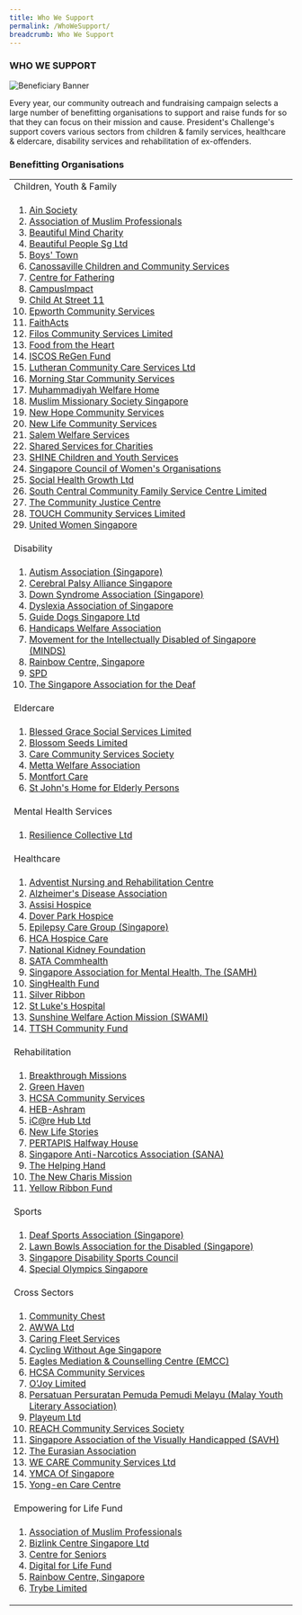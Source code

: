 ```yaml
---
title: Who We Support
permalink: /WhoWeSupport/
breadcrumb: Who We Support
---
```

### WHO WE SUPPORT

![Beneficiary Banner](/images/our-beneficiary.jpg "Beneficiary Banner")

Every year, our community outreach and fundraising campaign selects a large number of benefitting organisations to support and raise funds for so that they can focus on their mission and cause.  President's Challenge's support covers various sectors from children & family services, healthcare & eldercare, disability services and rehabilitation of ex-offenders.


### Benefitting Organisations


<table width="100%" cellspacing="10" cellpadding="10">
<tr><td>Children, Youth & Family </td></tr>
<tr><td>
<ol>
<li><a href="http://www.ainsociety.org.sg/" target='_blank'>Ain Society</a></li>
<li><a href="https://www.amp.org.sg/" target='_blank'>Association of Muslim Professionals</a></li>
<li><a href="https://www.bmcsg.org/" target='_blank'>Beautiful Mind Charity</a></li>
<li><a href="http://www.beautifulpeople.org.sg/" target='_blank'>Beautiful People Sg Ltd</a></li>
<li><a href="https://www.boystown.org.sg/" target='_blank'>Boys' Town</a></li>
<li><a href="https://canossaville.org.sg/" target='_blank'>Canossaville Children and Community Services</a></li> 
	<li><a href="http://fathers.com.sg/" target='_blank'>Centre for Fathering</a></li> 
<li><a href="https://www.campusimpact.org.sg/" target='_blank'>CampusImpact</a></li>
<li><a href="http://www.street11.org.sg/" target='_blank'>Child At Street 11</a></li>
<li><a href="https://www.epworth.sg/" target='_blank'>Epworth Community Services</a></li>
<li><a href="https://www.faithacts.org.sg/" target='_blank'>FaithActs</a></li>
<li><a href="https://www.filos.sg/" target='_blank'>Filos Community Services Limited</a></li>
<li><a href="https://www.foodfromtheheart.sg/" target='_blank'>Food from the Heart</a></li>
<li><a href="https://www.irf.org.sg/" target='_blank'>ISCOS ReGen Fund</a></li>
<li><a href="https://lccs.org.sg/" target='_blank'>Lutheran Community Care Services Ltd</a></li>
<li><a href="https://www.morningstar.org.sg/" target='_blank'>Morning Star Community Services</a></li>  
<li><a href="https://mwh.muhammadiyah.org.sg/" target='_blank'>Muhammadiyah Welfare Home</a></li>
<li><a href="https://www.jamiyah.org.sg/" target='_blank'>Muslim Missionary Society Singapore</a></li> 
<li><a href="https://www.newhopecs.org.sg/" target='_blank'>New Hope Community Services</a></li>
<li><a href="https://www.newlife.org.sg/" target='_blank'>New Life Community Services</a></li>
<li><a href="http://www.salemwelfareservices.org.sg/" target='_blank'>Salem Welfare Services</a></li> 
<li><a href="https://www.sscharities.com/" target='_blank'>Shared Services for Charities</a></li> 
<li><a href="https://www.shine.org.sg/" target='_blank'>SHINE Children and Youth Services</a></li>  
<li><a href="https://www.scwo.org.sg/" target='_blank'>Singapore Council of Women's Organisations</a></li>
<li><a href="https://www.socialhealthgrowth.org/" target='_blank'>Social Health Growth Ltd</a></li>
<li><a href="https://sccfsc.sg/" target='_blank'>South Central Community Family Service Centre Limited</a></li>
<li><a href="https://www.cjc.org.sg/" target='_blank'>The Community Justice Centre</a></li>
<li><a href="https://www.touch.org.sg/" target='_blank'>TOUCH Community Services Limited</a></li>
<li><a href="https://uws.org.sg/" target='_blank'>United Women Singapore</a></li>
</ol>
 </td></tr>
 
 
<tr><td>Disability</td></tr>
<tr><td>
<ol> 
<li><a href="https://www.autismlinks.org.sg/" target='_blank'>Autism Association (Singapore)</a></li> 
<li><a href="http://cpas.org.sg/" target='_blank'>Cerebral Palsy Alliance Singapore</a></li>
<li><a href="http://www.downsyndrome-singapore.org/" target='_blank'>Down Syndrome Association (Singapore)</a></li> 
<li><a href="https://www.das.org.sg/" target='_blank'>Dyslexia Association of Singapore</a></li>
<li><a href="https://www.guidedogs.org.sg/" target='_blank'>Guide Dogs Singapore Ltd</a></li>
<li><a href="https://hwa.org.sg/" target='_blank'>Handicaps Welfare Association</a></li> 
<li><a href="https://www.minds.org.sg/" target='_blank'>Movement for the Intellectually Disabled of Singapore (MINDS)</a></li>  
<li><a href="https://www.rainbowcentre.org.sg/" target='_blank'>Rainbow Centre, Singapore</a></li>  
<li><a href="https://www.spd.org.sg/" target='_blank'>SPD</a></li>
<li><a href="https://sadeaf.org.sg/" target='_blank'>The Singapore Association for the Deaf</a></li>       
 </ol>
</td></tr>


<tr><td>Eldercare</td></tr>
<tr><td>
<ol>
<li><a href="https://www.bgss.org.sg/" target='_blank'>Blessed Grace Social Services Limited</a></li>  
<li><a href="https://www.blossomseeds.sg/" target='_blank'>Blossom Seeds Limited</a></li>
<li><a href="https://www.ccsscares.sg/" target='_blank'>Care Community Services Society</a></li> 
<li><a href="https://www.metta.org.sg/hq/" target='_blank'>Metta Welfare Association</a></li>
<li><a href="http://www.montfortcare.org.sg/" target='_blank'>Montfort Care</a></li>
<li><a href="https://www.stjohneldershome.org.sg/home" target='_blank'>St John&#39;s Home for Elderly Persons</a></li>

</ol>
</td></tr>


<tr><td>Mental Health Services</td></tr>
<tr><td>
<ol>
<li><a href="https://www.resilience.org.sg/" target='_blank'>Resilience Collective Ltd</a></li>
</ol>
</td></tr>


<tr><td>Healthcare</td></tr>
<tr><td>
<ol>
<li><a href="http://www.anrc.org.sg/" target='_blank'>Adventist Nursing and Rehabilitation Centre</a></li>
<li><a href="https://alz.org.sg/" target='_blank'>Alzheimer's Disease Association</a></li> 
<li><a href="https://www.assisihospice.org.sg/" target='_blank'>Assisi Hospice</a></li>
<li><a href="https://www.doverpark.org.sg/" target='_blank'>Dover Park Hospice</a></li>
<li><a href="https://www.epilepsycare.org/" target='_blank'>Epilepsy Care Group (Singapore)</a></li>
<li><a href="https://www.hca.org.sg/" target='_blank'>HCA Hospice Care</a></li>
<li><a href="https://nkfs.org/" target='_blank'>National Kidney Foundation</a></li> 
<li><a href="https://www.sata.com.sg/" target='_blank'>SATA Commhealth</a></li>
<li><a href="https://www.samhealth.org.sg/" target='_blank'>Singapore Association for Mental Health, The (SAMH)</a></li> 
<li><a href="https://www.giving.sg/web/singhealth-fund" target='_blank'>SingHealth Fund</a></li>
<li><a href="https://www.silverribbonsingapore.com/" target='_blank'>Silver Ribbon</a></li> 
<li><a href="https://www.slh.org.sg/" target='_blank'>St Luke's Hospital</a></li>
<li><a href="https://www.swami.org.sg/" target='_blank'>Sunshine Welfare Action Mission (SWAMI)</a></li>
 <li><a href="https://www.ttsh.com.sg/about-ttsh/ttsh-community-fund/" target='_blank'>TTSH Community Fund</a></li>
</ol>
</td></tr>


<tr><td> Rehabilitation</td></tr>
<tr><td>
<ol>
<li><a href="http://www.breakthroughmissions.org.sg/" target='_blank'>Breakthrough Missions</a></li>
<li><a href="https://www.sbws.org.sg/4l_gh.html" target='_blank'>Green Haven</a></li>
<li><a href="https://www.hcsa.org.sg/" target='_blank'>HCSA Community Services</a></li> 
<li><a href="https://heb.org.sg/our-subsidiaries/heb-ashram/" target='_blank'>HEB-Ashram</a></li>
<li><a href="http://www.icarehub.org.sg/" target='_blank'>iC@re Hub Ltd</a></li>
<li><a href="https://www.newlifestories.org.sg/" target='_blank'>New Life Stories</a></li>
<li><a href="http://pertapis.org.sg/pertapis-halfway-house/" target='_blank'>PERTAPIS Halfway House</a></li>
<li><a href="https://www.sana.org.sg/" target='_blank'>Singapore Anti-Narcotics Association (SANA)</a></li> 
<li><a href="http://thehelpinghand.org.sg/" target='_blank'>The Helping Hand</a></li>
<li><a href="https://thenewcharismission.org.sg/" target='_blank'>The New Charis Mission</a></li> 
<li><a href="https://www.yellowribbon.gov.sg/yellow-ribbon-fund" target='_blank'>Yellow Ribbon Fund</a></li>
</ol>
</td></tr>


<tr><td> Sports</td></tr>
<tr><td>
<ol>
 <li><a href="https://dsa.org.sg/" target='_blank'>Deaf Sports Association (Singapore)</a></li>
 <li><a href="http://parabowlsingapore.org/" target='_blank'>Lawn Bowls Association for the Disabled (Singapore)</a></li>
 <li><a href="https://sdsc.org.sg/" target='_blank'>Singapore Disability Sports Council</a></li>
 <li><a href="https://www.specialolympics.org/programs/asia-pacific/singapore" target='_blank'>Special Olympics Singapore</a></li>
</ol>
</td></tr>


<tr><td> Cross Sectors
</td></tr>
<tr><td>
<ol>
<li><a href="https://www.comchest.gov.sg/" target='_blank'>Community Chest</a></li>
<li><a href="https://www.awwa.org.sg/" target='_blank'>AWWA Ltd</a></li>
<li><a href="https://caringfleet.com/" target='_blank'>Caring Fleet Services</a></li>
<li><a href="https://cyclingwithoutage.sg/" target='_blank'>Cycling Without Age Singapore</a></li>
<li><a href="https://emcc.org.sg/" target='_blank'>Eagles Mediation &amp; Counselling Centre (EMCC)</a></li>
<li><a href="https://www.hcsa.org.sg/" target='_blank'>HCSA Community Services</a></li>
<li><a href="https://www.ojoy.org/" target='_blank'>O’Joy Limited</a></li>
<li><a href="http://4pm.org.sg/" target='_blank'>Persatuan Persuratan Pemuda Pemudi Melayu (Malay Youth Literary Association)</a></li>
<li><a href="https://www.playeum.com/" target='_blank'>Playeum Ltd</a></li>
<li><a href="https://www.reach.org.sg/" target='_blank'>REACH Community Services Society</a></li>
<li><a href="https://savh.org.sg/" target='_blank'>Singapore Association of the Visually Handicapped (SAVH)</a></li>
<li><a href="https://www.eurasians.sg/" target='_blank'>The Eurasian Association</a></li>
<li><a href="https://www.wecare.org.sg/" target='_blank'>WE CARE Community Services Ltd</a></li>
<li><a href="https://www.ymca.org.sg/" target='_blank'>YMCA Of Singapore</a></li>
<li><a href="https://www.yong-en.org.sg/2019/" target='_blank'>Yong-en Care Centre</a></li>
</ol>
 </td></tr> 



<tr><td> Empowering for Life Fund
</td></tr>
<tr><td>
 <ol>
<li><a href="https://www.amp.org.sg/" target='_blank'>Association of Muslim Professionals</a></li>
<li><a href="https://www.bizlink.org.sg/" target='_blank'>Bizlink Centre Singapore Ltd</a></li>
<li><a href="http://centreforseniors.org.sg/wps/portal/centreforseniors/home" target='_blank'>Centre for Seniors</a></li>
<li><a href="https://www.imda.gov.sg/for-community/digital-readiness/Digital-For-Life#:~:text=The%20Digital%20for%20Life%20Fund,eligible%20for%20250%25%20tax%20deduction." target='_blank'>Digital for Life Fund</a></li>  
<li><a href="https://www.rainbowcentre.org.sg/" target='_blank'>Rainbow Centre, Singapore</a></li>
<li><a href="https://www.trybe.org/" target='_blank'>Trybe Limited</a></li>
 </ol>
</td></tr>
</table>